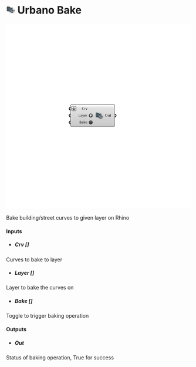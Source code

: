 # ![](../../images/icons/Urbano_Bake.png) Urbano Bake

![](../../images/components/Urbano_Bake.png)

Bake building/street curves to given layer on Rhino

#### Inputs
* ##### Crv []
Curves to bake to layer
* ##### Layer []
Layer to bake the curves on
* ##### Bake []
Toggle to trigger baking operation

#### Outputs
* ##### Out
Status of baking operation, True for success